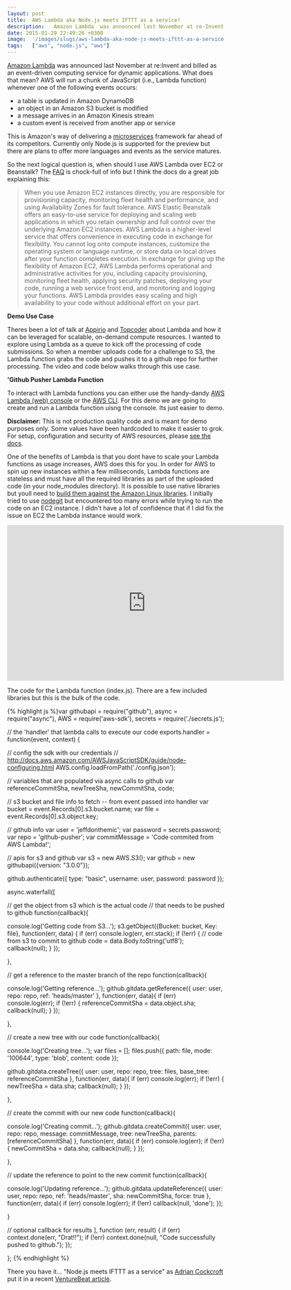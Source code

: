 ```yaml
---
layout: post
title:  AWS Lambda aka Node.js meets IFTTT as a service!
description:   Amazon Lambda  was announced last November at re-Invent and billed as an event-driven computing service for dynamic applications. What does that mean? AWS will run a chunk of JavaScript (i.e., Lambda function) whenever one of the following events occurs- * a table is updated in Amazon DynamoDB  * an object in an Amazon S3 bucket is modified  * a message arrives in an Amazon Kinesis stream  * a custom event is received from another app or service  This is Amazons way of delivering a microservic
date: 2015-01-29 22:49:26 +0300
image:  '/images/slugs/aws-lambda-aka-node-js-meets-ifttt-as-a-service.jpg'
tags:   ["aws", "node.js", "aws"]
---
```

<p><a href="http://aws.amazon.com/lambda/">Amazon Lambda</a> was announced last November at re:Invent and billed as an event-driven computing service for dynamic applications. What does that mean? AWS will run a chunk of JavaScript (i.e., Lambda function) whenever one of the following events occurs:</p>
<ul>
<li>a table is updated in Amazon DynamoDB</li>
<li>an object in an Amazon S3 bucket is modified</li>
<li>a message arrives in an Amazon Kinesis stream</li>
<li>a custom event is received from another app or service</li>
</ul>
<p>This is Amazon's way of delivering a <a href="https://blog.heroku.com/archives/2015/1/20/why_microservices_matter">microservices</a> framework far ahead of its competitors. Currently only Node.js is supported for the preview but there are plans to offer more languages and events as the service matures.</p>
<p>So the next logical question is, when should I use AWS Lambda over EC2 or Beanstalk? The <a href="http://aws.amazon.com/lambda/faqs/">FAQ</a> is chock-full of info but I think the docs do a great job explaining this:</p>
<blockquote>
<p>When you use Amazon EC2 instances directly, you are responsible for provisioning capacity, monitoring fleet health and performance, and using Availability Zones for fault tolerance. AWS Elastic Beanstalk offers an easy-to-use service for deploying and scaling web applications in which you retain ownership and full control over the underlying Amazon EC2 instances. AWS Lambda is a higher-level service that offers convenience in executing code in exchange for flexibility. You cannot log onto compute instances, customize the operating system or language runtime, or store data on local drives after your function completes execution. In exchange for giving up the flexibility of Amazon EC2, AWS Lambda performs operational and administrative activities for you, including capacity provisioning, monitoring fleet health, applying security patches, deploying your code, running a web service front end, and monitoring and logging your functions. AWS Lambda provides easy scaling and high availability to your code without additional effort on your part.</p>
</blockquote>
<p><strong>Demo Use Case</strong></p>
<p>Theres been a lot of talk at <a href="http://www.appirio.com">Appirio</a> and <a href="http://www.topcoder.com">Topcoder</a> about Lambda and how it can be leveraged for scalable, on-demand compute resources. I wanted to explore using Lambda as a queue to kick off the processing of code submissions. So when a member uploads code for a challenge to S3, the Lambda function grabs the code and pushes it to a github repo for further processing. The video and code below walks through this use case.</p>
<p><strong>'Github Pusher Lambda Function</strong></p>
<p>To interact with Lambda functions you can either use the handy-dandy <a href="https://console.aws.amazon.com/lambda/home">AWS Lambda (web) console</a> or the <a href="http://docs.aws.amazon.com/cli/latest/userguide/cli-chap-getting-set-up.html">AWS CLI</a>. For this demo we are going to create and run a Lambda function uisng the console. Its just easier to demo.</p>
<p><strong>Disclaimer:</strong> This is not production quality code and is meant for demo purposes only. Some values have been hardcoded to make it easier to grok. For setup, configuration and security of AWS resources, please <a href="http://aws.amazon.com/documentation/lambda/">see the docs</a>.</p>
<p>One of the benefits of Lambda is that you dont have to scale your Lambda functions as usage increases, AWS does this for you. In order for AWS to spin up new instances within a few milliseconds, Lambda functions are stateless and must have all the required libraries as part of the uploaded code (in your node_modules directory). It is possible to use native libraries but youll need to <a href="https://aws.amazon.com/blogs/compute/nodejs-packages-in-lambda/">build them against the Amazon Linux libraries</a>. I initially tried to use <a href="https://github.com/nodegit/nodegit">nodegit</a> but encountered too many errors while trying to run the code on an EC2 instance. I didn't have a lot of confidence that if I did fix the issue on EC2 the Lambda instance would work.</p>
<div class="flex-video"><iframe width="640" height="360" src="https://www.youtube.com/embed/m7egclrPzSg" frameborder="0" allowfullscreen></iframe></div>
<p>The code for the Lambda function (index.js). There are a few included libraries but this is the bulk of the code.</p>
{% highlight js %}var githubapi = require("github"),
 async = require("async"),
 AWS = require('aws-sdk'),
 secrets = require('./secrets.js');

// the 'handler' that lambda calls to execute our code
exports.handler = function(event, context) {

 // config the sdk with our credentials
 // http://docs.aws.amazon.com/AWSJavaScriptSDK/guide/node-configuring.html
 AWS.config.loadFromPath('./config.json');

 // variables that are populated via async calls to github
 var referenceCommitSha,
  newTreeSha, newCommitSha, code;

 // s3 bucket and file info to fetch -- from event passed into handler
 var bucket = event.Records[0].s3.bucket.name;
 var file = event.Records[0].s3.object.key;

 // github info
 var user = 'jeffdonthemic';
 var password = secrets.password;
 var repo = 'github-pusher';
 var commitMessage = 'Code commited from AWS Lambda!';

 // apis for s3 and github
 var s3 = new AWS.S3();
 var github = new githubapi({version: "3.0.0"});

 github.authenticate({
  type: "basic",
  username: user,
  password: password
 });

 async.waterfall([

  // get the object from s3 which is the actual code
  // that needs to be pushed to github
  function(callback){

 console.log('Getting code from S3...');
 s3.getObject({Bucket: bucket, Key: file}, function(err, data) {
  if (err) console.log(err, err.stack);
  if (!err) {
   // code from s3 to commit to github
   code = data.Body.toString('utf8');
   callback(null);
  }
 });

  },

  // get a reference to the master branch of the repo
  function(callback){

 console.log('Getting reference...');
 github.gitdata.getReference({
  user: user,
  repo: repo,
  ref: 'heads/master'
  }, function(err, data){
   if (err) console.log(err);
   if (!err) {
  referenceCommitSha = data.object.sha;
  callback(null);
   }
 });

  },

  // create a new tree with our code
  function(callback){

 console.log('Creating tree...');
 var files = [];
 files.push({
  path: file,
  mode: '100644',
  type: 'blob',
  content: code
 });

 github.gitdata.createTree({
  user: user,
  repo: repo,
  tree: files,
  base_tree: referenceCommitSha
 }, function(err, data){
  if (err) console.log(err);
  if (!err) {
   newTreeSha = data.sha;
   callback(null);
  }
 });

  },

  // create the commit with our new code
  function(callback){

 console.log('Creating commit...');
 github.gitdata.createCommit({
  user: user,
  repo: repo,
  message: commitMessage,
  tree: newTreeSha,
  parents: [referenceCommitSha]
 }, function(err, data){
  if (err) console.log(err);
  if (!err) {
   newCommitSha = data.sha;
   callback(null);
  }
 });

  },

  // update the reference to point to the new commit
  function(callback){

 console.log('Updating reference...');
 github.gitdata.updateReference({
  user: user,
  repo: repo,
  ref: 'heads/master',
  sha: newCommitSha,
  force: true
 }, function(err, data){
  if (err) console.log(err);
  if (!err) callback(null, 'done');
 });

  }

 // optional callback for results
 ], function (err, result) {
  if (err) context.done(err, "Drat!!");
  if (!err) context.done(null, "Code successfully pushed to github.");
 });

};
{% endhighlight %}
<p>There you have it... "Node.js meets IFTTT as a service" as <a href="https://twitter.com/adrianco">Adrian Cockcroft</a> put it in a recent <a href="http://venturebeat.com/2014/11/15/aws-lambda-analysis/">VentureBeat article</a>.</p>

